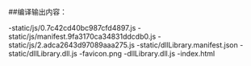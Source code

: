 ##编译输出内容：

-static/js/0.7c42cd40bc987cfd4897.js
-static/js/manifest.9fa3170ca34831ddcdb0.js
-static/js/2.adca2643d97089aaa275.js
-static/dllLibrary.manifest.json
-static/dllLibrary.dll.js
-favicon.png
-dllLibrary.dll.js
-index.html
